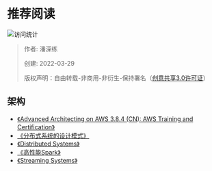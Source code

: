 # 推荐阅读

![访问统计](https://visitor-badge.glitch.me/badge?page_id=senlypan.qa.07-book-list&left_color=blue&right_color=red)

> 作者: 潘深练
>
> 创建: 2022-03-29
>
> 版权声明：自由转载-非商用-非衍生-保持署名（[创意共享3.0许可证](https://creativecommons.org/licenses/by-nc-nd/3.0/deed.zh)）


## 架构

- [《Advanced Architecting on AWS 3.8.4 (CN): AWS Training and Certification》](https://online.vitalsource.com/reader/books/300-ADVARC-38-CN-SG-E/pageid/2)
- [《分布式系统的设计模式》](http://www.istrsjournal.org/wp-content/uploads/2018/06/Designing_Distributed_Systems.pdf)
- [《Distributed Systems》](https://book.douban.com/subject/26039302/)
- [《高性能Spark》](https://book.douban.com/subject/30166057/)
- [《Streaming Systems》](https://book.douban.com/subject/27080632/)